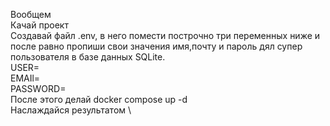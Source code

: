 Вообщем \
Качай проект \
Создавай файл .env, в него помести построчно три переменных ниже и после равно пропиши свои значения имя,почту и пароль дял супер пользователя в базе данных SQLite. \
  USER= \
  EMAIl= \
  PASSWORD= \
После этого делай docker compose up -d \
Наслаждайся результатом \
